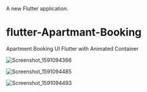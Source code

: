
A new Flutter application.

# flutter-Apartmant-Booking
Apartment Booking UI Flutter with Animated Container

![Screenshot_1591094366](https://user-images.githubusercontent.com/51218670/83512693-d66aa200-a4e5-11ea-89f1-1456d0219b67.png)


![Screenshot_1591094485](https://user-images.githubusercontent.com/51218670/83512757-eda98f80-a4e5-11ea-8d11-612ab14f9aff.png)


![Screenshot_1591094493](https://user-images.githubusercontent.com/51218670/83512791-f69a6100-a4e5-11ea-9b37-f47a9a7ff1b2.png)

